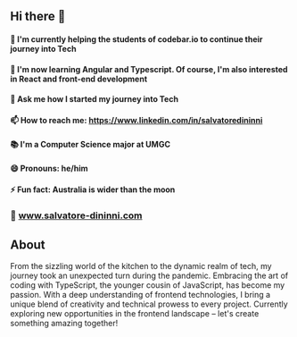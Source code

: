 ## Hi there 👋
#### 🔭 I'm currently helping the students of codebar.io to continue their journey into Tech 
#### 🌱 I'm now learning Angular and Typescript. Of course, I'm also interested in React and front-end development 
#### 💬 Ask me how I started my journey into Tech
#### 📫 How to reach me: https://www.linkedin.com/in/salvatoredininni
#### 📚 I'm a Computer Science major at UMGC
#### 😄 Pronouns: he/him
#### ⚡ Fun fact: Australia is wider than the moon 
###  💼 www.salvatore-dininni.com

## About
From the sizzling world of the kitchen to the dynamic realm of tech, my journey took an unexpected turn during the pandemic. Embracing the art of coding with TypeScript, the younger cousin of JavaScript, has become my passion. With a deep understanding of frontend technologies, I bring a unique blend of creativity and technical prowess to every project. Currently exploring new opportunities in the frontend landscape – let's create something amazing together!

